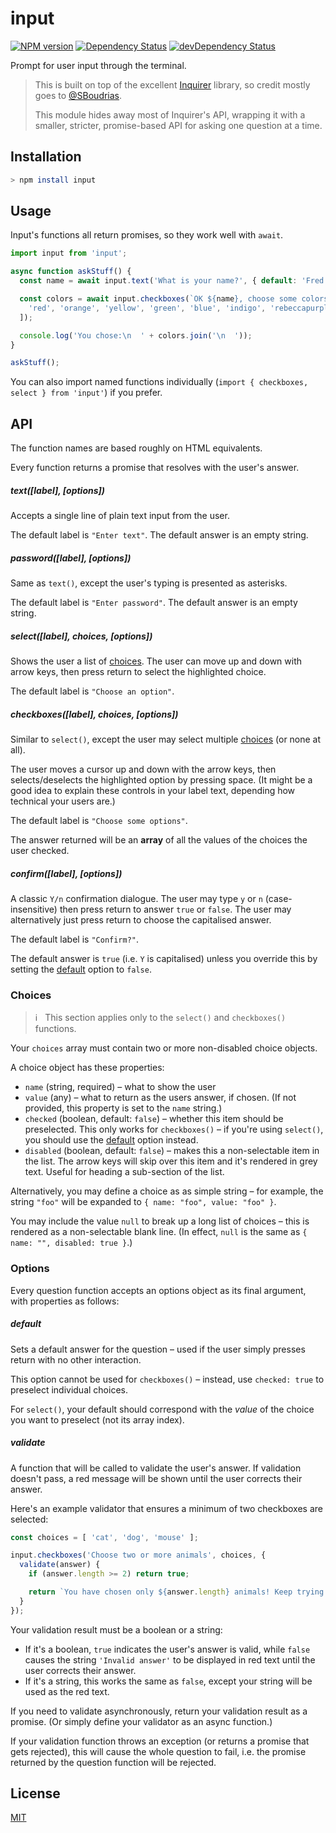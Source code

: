 # input

[![NPM version][npm-image]][npm-url] [![Dependency Status][depstat-image]][depstat-url] [![devDependency Status][devdepstat-image]][devdepstat-url]

Prompt for user input through the terminal.

> This is built on top of the excellent [Inquirer](https://github.com/SBoudrias/Inquirer.js) library, so credit mostly goes to [@SBoudrias](https://github.com/SBoudrias).
>
> This module hides away most of Inquirer's API, wrapping it with a smaller, stricter, promise-based API for asking one question at a time.


## Installation

```sh
> npm install input
```


## Usage

Input's functions all return promises, so they work well with `await`.

```js
import input from 'input';

async function askStuff() {
  const name = await input.text('What is your name?', { default: 'Fred' });

  const colors = await input.checkboxes(`OK ${name}, choose some colors`, [
    'red', 'orange', 'yellow', 'green', 'blue', 'indigo', 'rebeccapurple'
  ]);

  console.log('You chose:\n  ' + colors.join('\n  '));
}

askStuff();
```

You can also import named functions individually (`import { checkboxes, select } from 'input'`) if you prefer.


## API

The function names are based roughly on HTML equivalents.

Every function returns a promise that resolves with the user's answer.

##### text([label], [options])

Accepts a single line of plain text input from the user.

The default label is `"Enter text"`. The default answer is an empty string.

##### password([label], [options])

Same as `text()`, except the user's typing is presented as asterisks.

The default label is `"Enter password"`. The default answer is an empty string.

##### select([label], choices, [options])

Shows the user a list of [choices](#Choices). The user can move up and down with arrow keys, then press return to select the highlighted choice.

The default label is `"Choose an option"`.

##### checkboxes([label], choices, [options])

Similar to `select()`, except the user may select multiple [choices](#Choices) (or none at all).

The user moves a cursor up and down with the arrow keys, then selects/deselects the highlighted option by pressing space. (It might be a good idea to explain these controls in your label text, depending how technical your users are.)

The default label is `"Choose some options"`.

The answer returned will be an **array** of all the values of the choices the user checked.

##### confirm([label], [options])

A classic `Y/n` confirmation dialogue. The user may type `y` or `n` (case-insensitive) then press return to answer `true` or `false`. The user may alternatively just press return to choose the capitalised answer.

The default label is `"Confirm?"`.

The default answer is `true` (i.e. `Y` is capitalised) unless you override this by setting the [default](#default) option to `false`.

### Choices

> ℹ️ &nbsp; This section applies only to the `select()` and `checkboxes()` functions.

Your `choices` array must contain two or more non-disabled choice objects.

A choice object has these properties:

- `name` (string, required) – what to show the user
- `value` (any) – what to return as the users answer, if chosen. (If not provided, this property is set to the `name` string.)
- `checked` (boolean, default: `false`) – whether this item should be preselected. This only works for `checkboxes()` – if you're using `select()`, you should use the [default](#default) option instead.
- `disabled` (boolean, default: `false`) – makes this a non-selectable item in the list. The arrow keys will skip over this item and it's rendered in grey text. Useful for heading a sub-section of the list.

Alternatively, you may define a choice as as simple string – for example, the string `"foo"` will be expanded to `{ name: "foo", value: "foo" }`.

You may include the value `null` to break up a long list of choices – this is rendered as a non-selectable blank line. (In effect, `null` is the same as `{ name: "", disabled: true }`.)

### Options

Every question function accepts an options object as its final argument, with properties as follows:

##### default

Sets a default answer for the question – used if the user simply presses return with no other interaction.

This option cannot be used for `checkboxes()` – instead, use `checked: true` to preselect individual choices.

For `select()`, your default should correspond with the *value* of the choice you want to preselect (not its array index).

##### validate

A function that will be called to validate the user's answer. If validation doesn't pass, a red message will be shown until the user corrects their answer.

Here's an example validator that ensures a minimum of two checkboxes are selected:

```js
const choices = [ 'cat', 'dog', 'mouse' ];

input.checkboxes('Choose two or more animals', choices, {
  validate(answer) {
    if (answer.length >= 2) return true;

    return `You have chosen only ${answer.length} animals! Keep trying!`;
  }
});
```

Your validation result must be a boolean or a string:

- If it's a boolean, `true` indicates the user's answer is valid, while `false` causes the string `'Invalid answer'` to be displayed in red text until the user corrects their answer.
- If it's a string, this works the same as `false`, except your string will be used as the red text.

If you need to validate asynchronously, return your validation result as a promise. (Or simply define your validator as an async function.)

If your validation function throws an exception (or returns a promise that gets rejected), this will cause the whole question to fail, i.e. the promise returned by the question function will be rejected.

## License

[MIT](https://opensource.org/licenses/MIT)

<!-- badge URLs -->
[npm-url]: https://npmjs.org/package/input
[npm-image]: https://img.shields.io/npm/v/input.svg?style=flat-square

[depstat-url]: https://david-dm.org/callumlocke/input
[depstat-image]: https://img.shields.io/david/callumlocke/input.svg?style=flat-square

[devdepstat-url]: https://david-dm.org/callumlocke/input#info=devDependencies
[devdepstat-image]: https://img.shields.io/david/dev/callumlocke/input.svg?style=flat-square&label=devDeps
